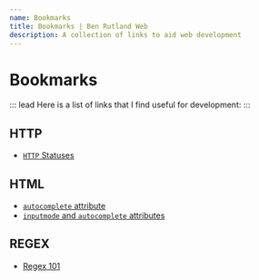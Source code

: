 ```yaml
---
name: Bookmarks
title: Bookmarks | Ben Rutland Web
description: A collection of links to aid web development
---
```


# Bookmarks

::: lead
Here is a list of links that I find useful for development:
:::

## HTTP

- [`HTTP` Statuses](https://httpstatuses.com/)

## HTML

- [`autocomplete` attribute](https://html.spec.whatwg.org/multipage/form-control-infrastructure.html#autofill)
- [`inputmode` and `autocomplete` attributes](https://better-mobile-inputs.netlify.app/)

## REGEX

- [Regex 101](https://regex101.com/)
